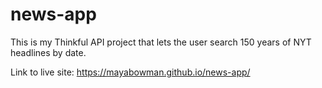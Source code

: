 # news-app

This is my Thinkful API project that lets the user search 150 years of NYT headlines by date.

Link to live site: https://mayabowman.github.io/news-app/
